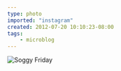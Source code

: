 ```yaml
---
type: photo
imported: "instagram"
created: 2012-07-20 10:10:23-08:00
tags:
    - microblog
---
```

![Soggy Friday](/media/images/photos/2012/07/8775d94df5db98114548f3f93fab1621.jpg)


